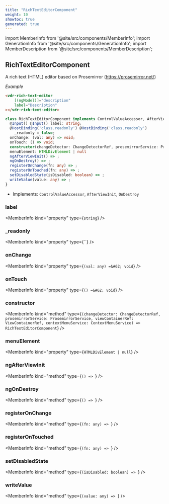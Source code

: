 ```yaml
---
title: "RichTextEditorComponent"
weight: 10
showtoc: true
generated: true
---
```

<!-- This file was generated from the Vendure source. Do not modify. Instead, re-run the "docs:build" script -->
import MemberInfo from '@site/src/components/MemberInfo';
import GenerationInfo from '@site/src/components/GenerationInfo';
import MemberDescription from '@site/src/components/MemberDescription';


## RichTextEditorComponent

<GenerationInfo sourceFile="packages/admin-ui/src/lib/core/src/shared/components/rich-text-editor/rich-text-editor.component.ts" sourceLine="32" packageName="@vendure/admin-ui" />

A rich text (HTML) editor based on Prosemirror (https://prosemirror.net/)

*Example*

```HTML
<vdr-rich-text-editor
    [(ngModel)]="description"
    label="Description"
></vdr-rich-text-editor>
```

```ts title="Signature"
class RichTextEditorComponent implements ControlValueAccessor, AfterViewInit, OnDestroy {
  @Input() @Input() label: string;
  @HostBinding('class.readonly') @HostBinding('class.readonly')
    _readonly = false;
  onChange: (val: any) => void;
  onTouch: () => void;
  constructor(changeDetector: ChangeDetectorRef, prosemirrorService: ProsemirrorService, viewContainerRef: ViewContainerRef, contextMenuService: ContextMenuService)
  menuElement: HTMLDivElement | null
  ngAfterViewInit() => ;
  ngOnDestroy() => ;
  registerOnChange(fn: any) => ;
  registerOnTouched(fn: any) => ;
  setDisabledState(isDisabled: boolean) => ;
  writeValue(value: any) => ;
}
```
* Implements: <code>ControlValueAccessor</code>, <code>AfterViewInit</code>, <code>OnDestroy</code>



<div className="members-wrapper">

### label

<MemberInfo kind="property" type={`string`}   />


### _readonly

<MemberInfo kind="property" type={``}   />


### onChange

<MemberInfo kind="property" type={`(val: any) =&#62; void`}   />


### onTouch

<MemberInfo kind="property" type={`() =&#62; void`}   />


### constructor

<MemberInfo kind="method" type={`(changeDetector: ChangeDetectorRef, prosemirrorService: ProsemirrorService, viewContainerRef: ViewContainerRef, contextMenuService: ContextMenuService) => RichTextEditorComponent`}   />


### menuElement

<MemberInfo kind="property" type={`HTMLDivElement | null`}   />


### ngAfterViewInit

<MemberInfo kind="method" type={`() => `}   />


### ngOnDestroy

<MemberInfo kind="method" type={`() => `}   />


### registerOnChange

<MemberInfo kind="method" type={`(fn: any) => `}   />


### registerOnTouched

<MemberInfo kind="method" type={`(fn: any) => `}   />


### setDisabledState

<MemberInfo kind="method" type={`(isDisabled: boolean) => `}   />


### writeValue

<MemberInfo kind="method" type={`(value: any) => `}   />




</div>
